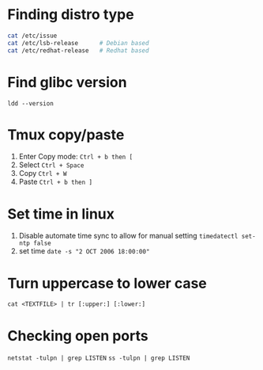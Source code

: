 # Finding distro type
```bash
cat /etc/issue
cat /etc/lsb-release      # Debian based
cat /etc/redhat-release   # Redhat based
```

# Find glibc version
`ldd --version`

# Tmux copy/paste
1. Enter Copy mode:
`Ctrl + b then [`
2. Select
`Ctrl + Space`
3. Copy
`Ctrl + W`
4. Paste
`Ctrl + b then ]`

# Set time in linux
1. Disable automate time sync to allow for manual setting
`timedatectl set-ntp false`
2. set time
`date -s "2 OCT 2006 18:00:00"`

# Turn uppercase to lower case
`cat <TEXTFILE> | tr [:upper:] [:lower:]`

# Checking open ports
`netstat -tulpn | grep LISTEN`
`ss -tulpn | grep LISTEN`